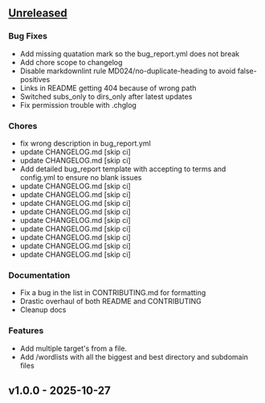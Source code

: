 <!-- markdownlint-disable MD024 -->

<a name="unreleased"></a>
## [Unreleased]

### Bug Fixes
- Add missing quatation mark so the bug_report.yml does not break
- Add chore scope to changelog
- Disable markdownlint rule MD024/no-duplicate-heading to avoid false-positives
- Links in README getting 404 because of wrong path
- Switched subs_only to dirs_only after latest updates
- Fix permission trouble with .chglog

### Chores
- fix wrong description in bug_report.yml
- update CHANGELOG.md [skip ci]
- update CHANGELOG.md [skip ci]
- Add detailed bug_report template with accepting to terms and config.yml to ensure no blank issues
- update CHANGELOG.md [skip ci]
- update CHANGELOG.md [skip ci]
- update CHANGELOG.md [skip ci]
- update CHANGELOG.md [skip ci]
- update CHANGELOG.md [skip ci]
- update CHANGELOG.md [skip ci]
- update CHANGELOG.md [skip ci]
- update CHANGELOG.md [skip ci]
- update CHANGELOG.md [skip ci]

### Documentation
- Fix a bug in the list in CONTRIBUTING.md for formatting
- Drastic overhaul of both README and CONTRIBUTING
- Cleanup docs

### Features
- Add multiple target's from a file.
- Add /wordlists with all the biggest and best directory and subdomain files


<a name="v1.0.0"></a>
## v1.0.0 - 2025-10-27

[Unreleased]: https://github.com/Schousboe/PyBuster/compare/v1.0.0...HEAD
